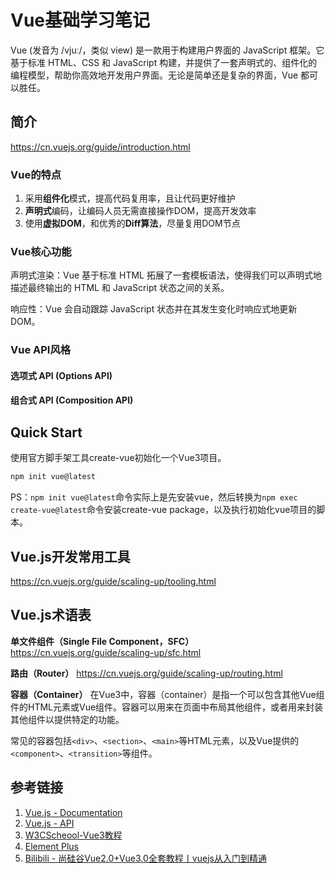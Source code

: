 # Vue基础学习笔记

Vue (发音为 /vjuː/，类似 view) 是一款用于构建用户界面的 JavaScript 框架。它基于标准 HTML、CSS 和 JavaScript 构建，并提供了一套声明式的、组件化的编程模型，帮助你高效地开发用户界面。无论是简单还是复杂的界面，Vue 都可以胜任。


## 简介

https://cn.vuejs.org/guide/introduction.html


### Vue的特点

1. 采用**组件化**模式，提高代码复用率，且让代码更好维护
2. **声明式**编码，让编码人员无需直接操作DOM，提高开发效率
3. 使用**虚拟DOM**，和优秀的**Diff算法**，尽量复用DOM节点

### Vue核心功能

声明式渲染：Vue 基于标准 HTML 拓展了一套模板语法，使得我们可以声明式地描述最终输出的 HTML 和 JavaScript 状态之间的关系。

响应性：Vue 会自动跟踪 JavaScript 状态并在其发生变化时响应式地更新 DOM。


### Vue API风格

#### 选项式 API (Options API)


#### 组合式 API (Composition API)



## Quick Start

使用官方脚手架工具create-vue初始化一个Vue3项目。
```bash
npm init vue@latest
```
PS：`npm init vue@latest`命令实际上是先安装vue，然后转换为`npm exec create-vue@latest`命令安装create-vue package，以及执行初始化vue项目的脚本。


## Vue.js开发常用工具

https://cn.vuejs.org/guide/scaling-up/tooling.html


## Vue.js术语表

**单文件组件（Single File Component，SFC）**
https://cn.vuejs.org/guide/scaling-up/sfc.html

**路由（Router）**
https://cn.vuejs.org/guide/scaling-up/routing.html

**容器（Container）**
在Vue3中，容器（container）是指一个可以包含其他Vue组件的HTML元素或Vue组件。容器可以用来在页面中布局其他组件，或者用来封装其他组件以提供特定的功能。

常见的容器包括`<div>`、`<section>`、`<main>`等HTML元素，以及Vue提供的`<component>`、`<transition>`等组件。

## 参考链接

1. [Vue.js - Documentation](https://cn.vuejs.org/guide/introduction.html)
2. [Vue.js - API](https://cn.vuejs.org/api/)
3. [W3CScheool-Vue3教程](https://www.w3cschool.cn/vuejs3/)
4. [Element Plus](https://element-plus.gitee.io/zh-CN/)
5. [Bilibili - 尚硅谷Vue2.0+Vue3.0全套教程丨vuejs从入门到精通](https://www.bilibili.com/video/BV1Zy4y1K7SH/)
